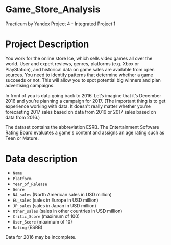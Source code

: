 # Game_Store_Analysis
Practicum by Yandex Project 4 - Integrated Project 1

# Project Description
You work for the online store Ice, which sells video games all over the world. User and expert reviews, genres, platforms (e.g. Xbox or PlayStation), and historical data on game sales are available from open sources. You need to identify patterns that determine whether a game succeeds or not. This will allow you to spot potential big winners and plan advertising campaigns.

In front of you is data going back to 2016. Let’s imagine that it’s December 2016 and you’re planning a campaign for 2017.
(The important thing is to get experience working with data. It doesn't really matter whether you're forecasting 2017 sales based on data from 2016 or 2017 sales based on data from 2016.)

The dataset contains the abbreviation ESRB. The Entertainment Software Rating Board evaluates a game's content and assigns an age rating such as Teen or Mature.

# Data description
* `Name`
* `Platform`
* `Year_of_Release`
* `Genre`
* `NA_sales` (North American sales in USD million)
* `EU_sales` (sales in Europe in USD million)
* `JP_sales` (sales in Japan in USD million)
* `Other_sales` (sales in other countries in USD million)
* `Critic_Score` (maximum of 100)
* `User_Score` (maximum of 10)
* `Rating` (ESRB)

Data for 2016 may be incomplete.
